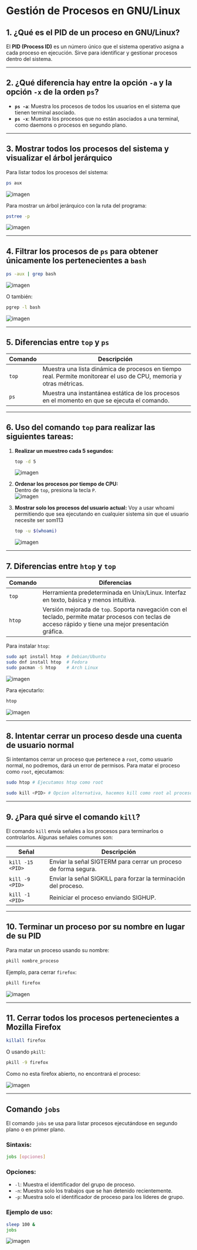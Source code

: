 # **Gestión de Procesos en GNU/Linux**

## **1. ¿Qué es el PID de un proceso en GNU/Linux?**  
El **PID (Process ID)** es un número único que el sistema operativo asigna a cada proceso en ejecución. Sirve para identificar y gestionar procesos dentro del sistema.

---

## **2. ¿Qué diferencia hay entre la opción `-a` y la opción `-x` de la orden `ps`?**  
- **`ps -a`**: Muestra los procesos de todos los usuarios en el sistema que tienen terminal asociado.  
- **`ps -x`**: Muestra los procesos que no están asociados a una terminal, como daemons o procesos en segundo plano.

---

## **3. Mostrar todos los procesos del sistema y visualizar el árbol jerárquico**  

Para listar todos los procesos del sistema:  
```bash
ps aux
```
![imagen](https://github.com/user-attachments/assets/2f730ff6-cca4-465b-af92-0555cc03253d)

Para mostrar un árbol jerárquico con la ruta del programa:  
```bash
pstree -p
```
![imagen](https://github.com/user-attachments/assets/939af8f0-ac6b-41f7-b796-ca37c334d048)

---

## **4. Filtrar los procesos de `ps` para obtener únicamente los pertenecientes a `bash`**  
```bash
ps -aux | grep bash
```
![imagen](https://github.com/user-attachments/assets/18a3a6fc-f199-46c7-9336-3bf61f90101d)


O también:  
```bash
pgrep -l bash
```
![imagen](https://github.com/user-attachments/assets/72b33ce3-0efd-406e-b03c-d62d4f8adb4e)

---

## **5. Diferencias entre `top` y `ps`**  
| Comando | Descripción |
|---------|-------------|
| `top` | Muestra una lista dinámica de procesos en tiempo real. Permite monitorear el uso de CPU, memoria y otras métricas. |
| `ps` | Muestra una instantánea estática de los procesos en el momento en que se ejecuta el comando. |

---

## **6. Uso del comando `top` para realizar las siguientes tareas:**  

1. **Realizar un muestreo cada 5 segundos:**  
   ```bash
   top -d 5
   ```
   ![imagen](https://github.com/user-attachments/assets/b987d18b-1100-4568-acf3-bae9a4e82d0b)

2. **Ordenar los procesos por tiempo de CPU:**  
   Dentro de `top`, presiona la tecla `P`.  
   ![imagen](https://github.com/user-attachments/assets/ccb9d968-d626-4ed9-8ea7-8f343af89590)

3. **Mostrar solo los procesos del usuario actual:**
   Voy a usar whoami permitiendo que sea ejecutando en cualquier sistema sin que el usuario necesite ser som113
   ```bash
   top -u $(whoami)
   ```
   ![imagen](https://github.com/user-attachments/assets/9d038e99-77d0-4820-b90e-2d96872c9343)

---

## **7. Diferencias entre `htop` y `top`**  
| Comando | Diferencias |
|---------|------------|
| `top` | Herramienta predeterminada en Unix/Linux. Interfaz en texto, básica y menos intuitiva. |
| `htop` | Versión mejorada de `top`. Soporta navegación con el teclado, permite matar procesos con teclas de acceso rápido y tiene una mejor presentación gráfica. |

Para instalar `htop`:  
```bash
sudo apt install htop  # Debian/Ubuntu
sudo dnf install htop  # Fedora
sudo pacman -S htop    # Arch Linux
```
![imagen](https://github.com/user-attachments/assets/489215d9-310c-408a-81f0-4e18f90e49cd)

Para ejecutarlo:  
```bash
htop
```
![imagen](https://github.com/user-attachments/assets/67c4bc65-c548-4d32-a77e-a7852890f961)

---

## **8. Intentar cerrar un proceso desde una cuenta de usuario normal**  
Si intentamos cerrar un proceso que pertenece a `root`, como usuario normal, no podremos, dará un error de permisos. Para matar el proceso como `root`, ejecutamos:  
```bash
sudo htop # Ejecutamos htop como root

sudo kill <PID> # Opcion alternativa, hacemos kill como root al proceso usando su PID
```

---

## **9. ¿Para qué sirve el comando `kill`?**  
El comando `kill` envía señales a los procesos para terminarlos o controlarlos. Algunas señales comunes son:  

| Señal | Descripción |
|-------|------------|
| `kill -15 <PID>` | Enviar la señal SIGTERM para cerrar un proceso de forma segura. |
| `kill -9 <PID>` | Enviar la señal SIGKILL para forzar la terminación del proceso. |
| `kill -1 <PID>` | Reiniciar el proceso enviando SIGHUP. |

---

## **10. Terminar un proceso por su nombre en lugar de su PID**  
Para matar un proceso usando su nombre:  
```bash
pkill nombre_proceso
```
Ejemplo, para cerrar `firefox`:  
```bash
pkill firefox
```
![imagen](https://github.com/user-attachments/assets/f404d460-0261-488a-9429-58e6a894fb26)

---

## **11. Cerrar todos los procesos pertenecientes a Mozilla Firefox**  
```bash
killall firefox
```
O usando `pkill`:  
```bash
pkill -9 firefox
```
Como no esta firefox abierto, no encontrará el proceso:

![imagen](https://github.com/user-attachments/assets/adbcfbae-9165-40b4-ae9e-82e9fa9a6931)


---

## **Comando `jobs`**  

El comando `jobs` se usa para listar procesos ejecutándose en segundo plano o en primer plano.  

### **Sintaxis:**
```bash
jobs [opciones]
```

### **Opciones:**
- `-l`: Muestra el identificador del grupo de proceso.
- `-n`: Muestra solo los trabajos que se han detenido recientemente.
- `-p`: Muestra solo el identificador de proceso para los líderes de grupo.

### **Ejemplo de uso:**
```bash
sleep 100 &
jobs
```
![imagen](https://github.com/user-attachments/assets/bb40def2-dbf2-4a63-a002-3e2010e45db1)
